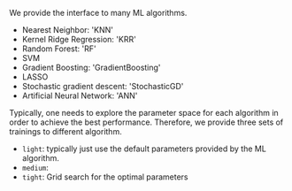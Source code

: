 We provide the interface to many ML algorithms.
- Nearest Neighbor: 'KNN'
- Kernel Ridge Regression: 'KRR'
- Random Forest: 'RF'
- SVM
- Gradient Boosting: 'GradientBoosting'
- LASSO
- Stochastic gradient descent: 'StochasticGD'
- Artificial Neural Network: 'ANN'

Typically, one needs to explore the parameter space for each algorithm in order to achieve the best performance. 
Therefore, we provide three sets of trainings to different algorithm.
- `light`: typically just use the default parameters provided by the ML algorithm.
- `medium`: 
- `tight`: Grid search for the optimal parameters

